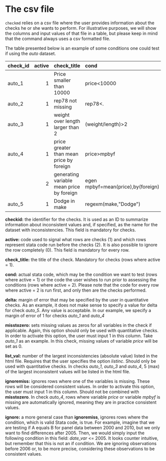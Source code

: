 The csv file
==============


`checkmd` relies on a csv file where the user provides information about the checks he or she wants to perform. For illustrative purposes, we will show the columns and input values of that file in a table, but please keep in mind that the command always uses a csv formatted file.

The table presented below is an example of some conditions one could test if using the *auto* dataset.

| check_id   |   active | check_title                               | cond                               |   delta | misstozero   |   list_val |   ignoremiss |   ignore |
|:-----------|---------:|:------------------------------------------|:-----------------------------------|--------:|:---------|-----------:|-------------:|---------:|
| auto_1     |        1 | Price smaller than 10000                  | price<10000                        |       1 | 1     |          5 |              |          |
| auto_2     |        1 | rep78 not missing                         | rep78<.                            |         |          |            |              |          |
| auto_3     |        1 | weight over length larger than 2          | (weight/length)>2                  |         | 1     |          5 |              |          |
| auto_4     |        1 | price greater than mean price by foreign  | price>mpbyf                        |       1 |       |          5 | 1            |          |
|            |        2 | generating variable mean price by foreign | egen mpbyf=mean(price),by(foreign) |         |          |            |              |          |
| auto_5     |        1 | Dodge in make                             | regexm(make,"Dodge")               |         |          |            |              |          |

**checkid:** the identifier for the checks. It is used as an ID to summarize information about inconsistent values and, if specified, as the name for the dataset with inconsistencies. This field is mandatory for checks.

**active:** code used to signal what rows are checks (1) and which rows represent stata code run before the checks (2). It is also possible to ignore the row completely (0). This field is mandatory for every row.

**check_title:** the title of the check. Mandatory for checks (rows where active = 1).

**cond:** actual stata code, which may be the condition we want to test (rows where active = 1) or the code the user wishes to run prior to assessing the conditions (rows where active = 2). Please note that the code for every row where active = 2 is run first, and only then are the checks performed.

**delta:** margin of error that may be specified by the user in quantitative checks. As an example, it does not make sense to specify a value for delta for check *auto_5*. Any value is acceptable. In our example, we specify a margin of error of 1 for checks *auto_1* and *auto_4*

**misstozero:** sets missing values as zeros for all variables in the check if applicable. Again, this option should only be used with quantitative checks. In order to activate this option, the user must input 1 in this column. Take *auto_1* as an example. In this check, missing values of variable *price* will be set as 0.

**list_val:** number of the largest inconsistencies (absolute value) listed in the html file. Requires that the user specifies the option *listinc*. Should only be used with quantitative checks. In checks *auto_1*, *auto_3* and *auto_4*, 5 (max) of the largest inconsistent values will be listed in the html file.

**ignoremiss:** ignores rows where one of the variables is missing. These rows will be considered consistent values. In order to activate this option, the user must input 1 in this column. Should not be combined with **misstozero**. In check *auto_4*, rows where variable *price* or variable *mpbyf* is missing are automatically ignored, meaning they are in practice consistent values.

**ignore:** a more general case than **ignoremiss**, ignores rows where the condition, which is valid Stata code, is true. For example, imagine that we are testing if A equals B for panel data between 2000 and 2010, but we only want to find differences after 2005. Then, we would simply input the following condition in this field: *date_var* <= 2005. It looks counter intuitive, but remember that this is not an if condition. We are ignoring observations before 2006 or, to be more precise, considering these observations to be consistent values.
